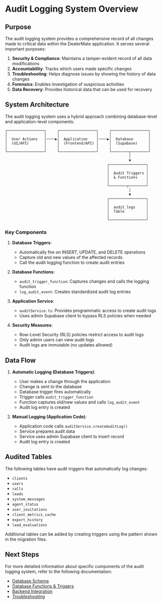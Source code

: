 # Audit Logging System Overview

## Purpose

The audit logging system provides a comprehensive record of all changes made to critical data within the DealerMate application. It serves several important purposes:

1. **Security & Compliance**: Maintains a tamper-evident record of all data modifications
2. **Accountability**: Tracks which users made specific changes
3. **Troubleshooting**: Helps diagnose issues by showing the history of data changes
4. **Forensics**: Enables investigation of suspicious activities
5. **Data Recovery**: Provides historical data that can be used for recovery

## System Architecture

The audit logging system uses a hybrid approach combining database-level and application-level components:

```
┌─────────────────┐     ┌─────────────────┐     ┌─────────────────┐
│                 │     │                 │     │                 │
│  User Actions   │────▶│  Application    │────▶│  Database       │
│  (UI/API)       │     │  (Frontend/API) │     │  (Supabase)     │
│                 │     │                 │     │                 │
└─────────────────┘     └─────────────────┘     └────────┬────────┘
                                                         │
                                                         ▼
                                               ┌─────────────────┐
                                               │                 │
                                               │  Audit Triggers │
                                               │  & Functions    │
                                               │                 │
                                               └────────┬────────┘
                                                         │
                                                         ▼
                                               ┌─────────────────┐
                                               │                 │
                                               │  audit_logs     │
                                               │  Table          │
                                               │                 │
                                               └─────────────────┘
```

### Key Components

1. **Database Triggers**:
   - Automatically fire on INSERT, UPDATE, and DELETE operations
   - Capture old and new values of the affected records
   - Call the audit logging function to create audit entries

2. **Database Functions**:
   - `audit_trigger_function`: Captures changes and calls the logging function
   - `log_audit_event`: Creates standardized audit log entries

3. **Application Service**:
   - `auditService.ts`: Provides programmatic access to create audit logs
   - Uses admin Supabase client to bypass RLS policies when needed

4. **Security Measures**:
   - Row-Level Security (RLS) policies restrict access to audit logs
   - Only admin users can view audit logs
   - Audit logs are immutable (no updates allowed)

## Data Flow

1. **Automatic Logging (Database Triggers)**:
   - User makes a change through the application
   - Change is sent to the database
   - Database trigger fires automatically
   - Trigger calls `audit_trigger_function`
   - Function captures old/new values and calls `log_audit_event`
   - Audit log entry is created

2. **Manual Logging (Application Code)**:
   - Application code calls `auditService.createAuditLog()`
   - Service prepares audit data
   - Service uses admin Supabase client to insert record
   - Audit log entry is created

## Audited Tables

The following tables have audit triggers that automatically log changes:

- `clients`
- `users`
- `calls`
- `leads`
- `system_messages`
- `agent_status`
- `user_invitations`
- `client_metrics_cache`
- `export_history`
- `lead_evaluations`

Additional tables can be added by creating triggers using the pattern shown in the migration files.

## Next Steps

For more detailed information about specific components of the audit logging system, refer to the following documentation:

- [Database Schema](./database-schema.md)
- [Database Functions & Triggers](./database-functions.md)
- [Backend Integration](./backend-integration.md)
- [Troubleshooting](./troubleshooting.md)
